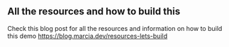 ## All the resources and how to build this

Check this blog post for all the resources and information on how to build this demo
https://blog.marcia.dev/resources-lets-build
